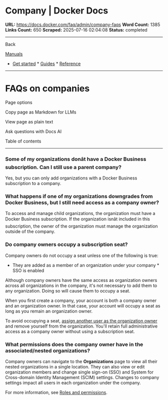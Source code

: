 # Company | Docker Docs

**URL:** https://docs.docker.com/faq/admin/company-faqs
**Word Count:** 1385
**Links Count:** 650
**Scraped:** 2025-07-16 02:04:08
**Status:** completed

---

Back

[Manuals](https://docs.docker.com/manuals/)

  * [Get started](https://docs.docker.com/get-started/)   * [Guides](https://docs.docker.com/guides/)   * [Reference](https://docs.docker.com/reference/)

* * *

# FAQs on companies

Page options

Copy page as Markdown for LLMs

View page as plain text

Ask questions with Docs AI

Table of contents

* * *

### Some of my organizations donât have a Docker Business subscription. Can I still use a parent company?

Yes, but you can only add organizations with a Docker Business subscription to a company.

### What happens if one of my organizations downgrades from Docker Business, but I still need access as a company owner?

To access and manage child organizations, the organization must have a Docker Business subscription. If the organization isnât included in this subscription, the owner of the organization must manage the organization outside of the company.

### Do company owners occupy a subscription seat?

Company owners do not occupy a seat unless one of the following is true:

  * They are added as a member of an organization under your company   * SSO is enabled

Although company owners have the same access as organization owners across all organizations in the company, it's not necessary to add them to any organization. Doing so will cause them to occupy a seat.

When you first create a company, your account is both a company owner and an organization owner. In that case, your account will occupy a seat as long as you remain an organization owner.

To avoid occupying a seat, [assign another user as the organization owner](https://docs.docker.com/admin/organization/members/#update-a-member-role) and remove yourself from the organization. You'll retain full administrative access as a company owner without using a subscription seat.

### What permissions does the company owner have in the associated/nested organizations?

Company owners can navigate to the **Organizations** page to view all their nested organizations in a single location. They can also view or edit organization members and change single sign-on \(SSO\) and System for Cross-domain Identity Management \(SCIM\) settings. Changes to company settings impact all users in each organization under the company.

For more information, see [Roles and permissions](https://docs.docker.com/enterprise/security/roles-and-permissions/).